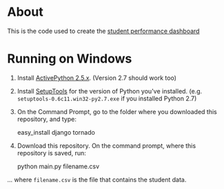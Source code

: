 About
=====
This is the code used to create the [student performance dashboard](http://www.s-anand.net/blog/visualising-student-performance/)

Running on Windows
==================
1. Install [ActivePython 2.5.x](http://www.activestate.com/activepython/downloads). (Version 2.7 should work too)
2. Install [SetupTools](http://pypi.python.org/pypi/setuptools#files) for the version of Python you've installed. (e.g. `setuptools-0.6c11.win32-py2.7.exe` if you installed Python 2.7)
3. On the Command Prompt, go to the folder where you downloaded this repository, and type:

    easy_install django tornado

4. Download this repository. On the command prompt, where this repository is saved, run:

    python main.py filename.csv

... where `filename.csv` is the file that contains the student data.
